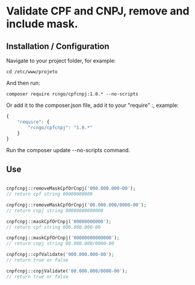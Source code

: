 # Validate CPF and CNPJ, remove and include mask.

## Installation / Configuration

Navigate to your project folder, for example:

```
cd /etc/www/projeto
```

And then run:

```
composer require rcngo/cpfcnpj:1.0.* --no-scripts
```

Or add it to the composer.json file, add it to your "require" :, example:

```php
{
    "require": {
        "rcngo/cpfcnpj": "1.0.*"
    }
}
```


Run the composer update --no-scripts command.


## Use


```php

cnpfcnpj::removeMaskCpfOrCnpj('000.000.000-00');
// return cpf string 00000000000

cnpfcnpj::removeMaskCpfOrCnpj('00.000.000/0000-00');
// return cnpj string 00000000000000

cnpfcnpj::maskCpfOrCnpj('00000000000');
// return cpf string 000.000.000-00

cnpfcnpj::maskCpfOrCnpj('00000000000000');
// return cnpj string 00.000.000/0000-00

cnpfcnpj::cpfValidate('000.000.000-00');
// return true or false

cnpfcnpj::cnpjValidate('00.000.000/0000-00');
// return true or false

```


